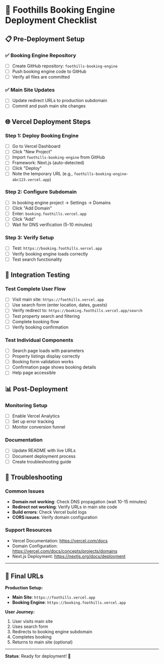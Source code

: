# 🚀 Foothills Booking Engine Deployment Checklist

## 📋 Pre-Deployment Setup

### ✅ Booking Engine Repository
- [ ] Create GitHub repository: `foothills-booking-engine`
- [ ] Push booking engine code to GitHub
- [ ] Verify all files are committed

### ✅ Main Site Updates
- [ ] Update redirect URLs to production subdomain
- [ ] Commit and push main site changes

## 🌐 Vercel Deployment Steps

### Step 1: Deploy Booking Engine
- [ ] Go to Vercel Dashboard
- [ ] Click "New Project"
- [ ] Import `foothills-booking-engine` from GitHub
- [ ] Framework: Next.js (auto-detected)
- [ ] Click "Deploy"
- [ ] Note the temporary URL (e.g., `foothills-booking-engine-abc123.vercel.app`)

### Step 2: Configure Subdomain
- [ ] In booking engine project → Settings → Domains
- [ ] Click "Add Domain"
- [ ] Enter: `booking.foothills.vercel.app`
- [ ] Click "Add"
- [ ] Wait for DNS verification (5-10 minutes)

### Step 3: Verify Setup
- [ ] Test: `https://booking.foothills.vercel.app`
- [ ] Verify booking engine loads correctly
- [ ] Test search functionality

## 🔗 Integration Testing

### Test Complete User Flow
- [ ] Visit main site: `https://foothills.vercel.app`
- [ ] Use search form (enter location, dates, guests)
- [ ] Verify redirect to: `https://booking.foothills.vercel.app/search`
- [ ] Test property search and filtering
- [ ] Complete booking flow
- [ ] Verify booking confirmation

### Test Individual Components
- [ ] Search page loads with parameters
- [ ] Property listings display correctly
- [ ] Booking form validation works
- [ ] Confirmation page shows booking details
- [ ] Help page accessible

## 📊 Post-Deployment

### Monitoring Setup
- [ ] Enable Vercel Analytics
- [ ] Set up error tracking
- [ ] Monitor conversion funnel

### Documentation
- [ ] Update README with live URLs
- [ ] Document deployment process
- [ ] Create troubleshooting guide

## 🔧 Troubleshooting

### Common Issues
- **Domain not working**: Check DNS propagation (wait 10-15 minutes)
- **Redirect not working**: Verify URLs in main site code
- **Build errors**: Check Vercel build logs
- **CORS issues**: Verify domain configuration

### Support Resources
- Vercel Documentation: https://vercel.com/docs
- Domain Configuration: https://vercel.com/docs/concepts/projects/domains
- Next.js Deployment: https://nextjs.org/docs/deployment

---

## 🎯 Final URLs

**Production Setup:**
- **Main Site**: `https://foothills.vercel.app`
- **Booking Engine**: `https://booking.foothills.vercel.app`

**User Journey:**
1. User visits main site
2. Uses search form
3. Redirects to booking engine subdomain
4. Completes booking
5. Returns to main site (optional)

---

**Status**: Ready for deployment! 🚀 
